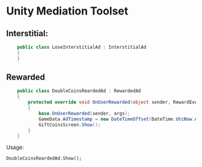 # Unity Mediation Toolset

## Interstitial:

```csharp
    public class LoseInterstitialAd : InterstitialAd
    {
    }
```

## Rewarded

```csharp
    public class DoubleCoinsReardedAd : RewardedAd
    {
        protected override void OnUserRewarded(object sender, RewardEventArgs args)
        {
            base.OnUserRewarded(sender, args);
            GameData.AdTimestamp = new DateTimeOffset(DateTime.UtcNow.AddSeconds(_adCooldown)).ToUnixTimeSeconds();
            GiftCoinsScreen.Show();
        }
    }
```

Usage:

```
DoubleCoinsReardedAd.Show();
```